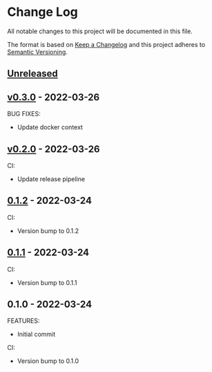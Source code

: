 # Change Log

All notable changes to this project will be documented in this file.

The format is based on [Keep a Changelog](http://keepachangelog.com/) and this
project adheres to [Semantic Versioning](http://semver.org/).

<a name="unreleased"></a>
## [Unreleased]



<a name="v0.3.0"></a>
## [v0.3.0] - 2022-03-26
BUG FIXES:
- Update docker context


<a name="v0.2.0"></a>
## [v0.2.0] - 2022-03-26
CI:
- Update release pipeline


<a name="0.1.2"></a>
## [0.1.2] - 2022-03-24
CI:
- Version bump to 0.1.2


<a name="0.1.1"></a>
## [0.1.1] - 2022-03-24
CI:
- Version bump to 0.1.1


<a name="0.1.0"></a>
## 0.1.0 - 2022-03-24
FEATURES:
- Initial commit

CI:
- Version bump to 0.1.0


[Unreleased]: https://github.com/junminahn/nodbox/compare/v0.3.0...HEAD
[v0.3.0]: https://github.com/junminahn/nodbox/compare/v0.2.0...v0.3.0
[v0.2.0]: https://github.com/junminahn/nodbox/compare/0.1.2...v0.2.0
[0.1.2]: https://github.com/junminahn/nodbox/compare/0.1.1...0.1.2
[0.1.1]: https://github.com/junminahn/nodbox/compare/0.1.0...0.1.1
